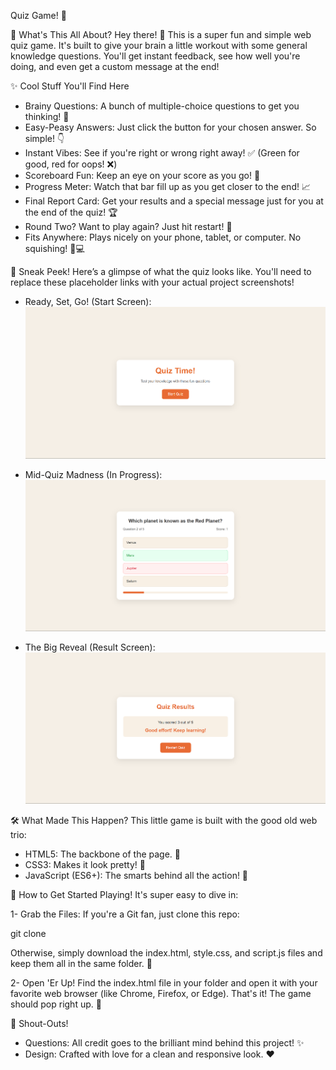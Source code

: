 Quiz Game! 🎉

📝 What's This All About?
Hey there! 👋 This is a super fun and simple web quiz game. It's built to give your brain a little workout with some general knowledge questions. You'll get instant feedback, see how well you're doing, and even get a custom message at the end!

✨ Cool Stuff You'll Find Here
* Brainy Questions: A bunch of multiple-choice questions to get you thinking! 🤔
* Easy-Peasy Answers: Just click the button for your chosen answer. So simple! 👇
* Instant Vibes: See if you're right or wrong right away! ✅ (Green for good, red for oops! ❌)
* Scoreboard Fun: Keep an eye on your score as you go! 🎯
* Progress Meter: Watch that bar fill up as you get closer to the end! 📈
* Final Report Card: Get your results and a special message just for you at the end of the quiz! 🏆
* Round Two? Want to play again? Just hit restart! 🔄
* Fits Anywhere: Plays nicely on your phone, tablet, or computer. No squishing! 📱💻

📸 Sneak Peek!
Here’s a glimpse of what the quiz looks like. You'll need to replace these placeholder links with your actual project screenshots!

* Ready, Set, Go! (Start Screen):
![Alt text for start screen](images/startquiz.png)

* Mid-Quiz Madness (In Progress):
![Alt text for start screen](images/quiz.png)

* The Big Reveal (Result Screen):
![Alt text for start screen](images/resultpage.png)

🛠️ What Made This Happen?
This little game is built with the good old web trio:
* HTML5: The backbone of the page. 🦴
* CSS3: Makes it look pretty! 🎨
* JavaScript (ES6+): The smarts behind all the action! 🧠

🚀 How to Get Started Playing!
It's super easy to dive in:

1- Grab the Files:
If you're a Git fan, just clone this repo:

git clone <repository-url>

Otherwise, simply download the index.html, style.css, and script.js files and keep them all in the same folder. 📂

2- Open 'Er Up!
Find the index.html file in your folder and open it with your favorite web browser (like Chrome, Firefox, or Edge). That's it! The game should pop right up. 🚀

📄 Shout-Outs!
* Questions: All credit goes to the brilliant mind behind this project! ✨
* Design: Crafted with love for a clean and responsive look. ❤️

